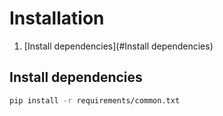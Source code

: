 # Installation

1. [Install dependencies](#Install dependencies)


## Install dependencies

```bash
pip install -r requirements/common.txt
```
